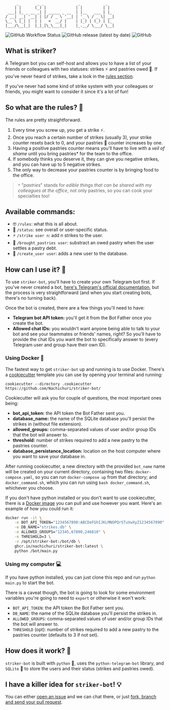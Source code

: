 ```
     _        _ _               _           _
    | |      (_) |             | |         | |
 ___| |_ _ __ _| | _____ _ __  | |__   ___ | |_
/ __| __| '__| | |/ / _ \ '__| | '_ \ / _ \| __|
\__ \ |_| |  | |   <  __/ |    | |_) | (_) | |_
|___/\__|_|  |_|_|\_\___|_|    |_.__/ \___/ \__|
```
![GitHub Workflow Status](https://img.shields.io/github/actions/workflow/status/Nachichuri/striker-bot/build.yaml?style=flat-square)
![GitHub release (latest by date)](https://img.shields.io/github/v/release/Nachichuri/striker-bot?style=flat-square)
![GitHub](https://img.shields.io/github/license/Nachichuri/striker-bot?style=flat-square)

## What is striker?

A Telegram bot you can self-host and allows you to have a list of your friends or colleagues with two statuses: strikes ⚡ and pastries owed 🥐. If you've never heard of strikes, take a look in the [rules section](#so-what-are-the-rules-).

If you've never had some kind of strike system with your colleagues or friends, you might want to consider it since it's a lot of fun!

## So what are the rules? 📜

The rules are pretty straightforward.

1. Every time you screw up, you get a strike ⚡.
2. Once you reach a certain number of strikes (usually 3), your strike counter resets back to 0, and your pastries 🥐 counter increases by one.
3. Having a positive pastries counter means you'll have to live with a _veil of shame_ until you bring pastries\* for the team to the office.
4. If somebody thinks you deserve it, they can give you negative strikes, and you can have up to 5 negative strikes.
5. The only way to decrease your pastries counter is by bringing food to the office.

> `*` "_pastries_" stands for _edible things that can be shared with my colleagues at the office_, not only pastries, so you can cook your specialties too!

## Available commands:

- 🤓 `/rules`: what this is all about.
- 🔎 `/status`: see overall or user-specific status.
- ⚡ `/strike user n`: add n strikes to the user.
- 🥐 `/brought_pastries user`: substract an owed pastry when the user settles a pastry debt.
- 👶 `/create_user user`: adds a new user to the database.

## How can I use it? 🔧

To use `striker-bot`, you'll have to create your own Telegram bot first. If you've never created a bot, [here's Telegram's official documentation](https://core.telegram.org/bots), but the process is very straightforward (and when you start creating bots, there's no turning back).

Once the bot is created, there are a few things you'll need to have:

- **Telegram bot API token:** you'll get it from the Bot Father once you create the bot.
- **Allowed chat IDs:** you wouldn't want anyone being able to talk to your bot and see your teammates or friends' names, right? So you'll have to provide the chat IDs you want the bot to specifically answer to (every Telegram user and group have their own ID).

### Using Docker 🐳

The fastest way to get `striker-bot` up and running is to use Docker. There's a [cookiecutter](https://cookiecutter.readthedocs.io/en/stable/) template you can use by opening your terminal and running:

```
cookiecutter --directory .cookiecutter https://github.com/Nachichuri/striker-bot/
```

Cookiecutter will ask you for couple of questions, the most important ones being:

- **bot_api_token:** the API token the Bot Father sent you.
- **database_name:** the name of the SQLite database you'll persist the strikes in (without file extension).
- **allowed_groups:** comma-separated values of user and/or group IDs that the bot will answer to.
- **threshold:** number of strikes required to add a new pastry to the pastries counter.
- **database_persistance_location:** location on the host computer where you want to save your database in.

After running cookiecutter, a new directory with the provided `bot_name` name will be created on your current directory, containing two files: `docker-compose.yaml`, so you can run `docker-compose up` from that directory; and `docker_command.sh`, which you can run using `bash docker_command.sh`, whichever you choose.

If you don't have python installed or you don't want to use cookiecutter, there is a [Docker image](https://github.com/Nachichuri/striker-bot/pkgs/container/striker-bot) you can pull and use however you want. Here's an example of how you could run it:

```bash
docker run -it \
	-e BOT_API_TOKEN="1234567890:ABCDeFGhIJKLMNOPQrSTuVwXyZ1234567890" \
	-e DB_NAME="strikes.db" \
	-e ALLOWED_GROUPS="12345,67890,246810" \
	-e THRESHOLD=3 \
	-v /opt/striker-bot:/bot/db \
	ghcr.io/nachichuri/striker-bot:latest \
	python /bot/main.py
```

### Using my computer 💻

If you have python installed, you can just clone this repo and run `python main.py` to start the bot.

There is a caveat though, the bot is going to look for some environment variables you're going to need to `export` or otherwise it won't work:

- `BOT_API_TOKEN`: the API token the Bot Father sent you.
- `DB_NAME`: the name of the SQLite database you'll persist the strikes in.
- `ALLOWED_GROUPS`: comma-separated values of user and/or group IDs that the bot will answer to.
- `THRESHOLD` (opt): number of strikes required to add a new pastry to the pastries counter (defaults to 3 if not set).

## How does it work? 🤔

`striker-bot` is built with `python` 🐍, uses the `python-telegram-bot` library, and `SQLite` 📙 to store the users and their status (strikes and pastries owed).

## I have a killer idea for `striker-bot`! 💡

You can either [open an issue](https://github.com/Nachichuri/striker-bot/issues/new) and we can chat there, or just [fork, branch and send your pull request](https://github.com/firstcontributions/first-contributions).
